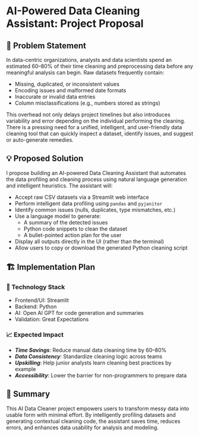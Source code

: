 # AI-Powered Data Cleaning Assistant: Project Proposal

## 🧩 Problem Statement

In data-centric organizations, analysts and data scientists spend an estimated 60–80% of their time cleaning and preprocessing data before any meaningful analysis can begin. Raw datasets frequently contain:
- Missing, duplicated, or inconsistent values
- Encoding issues and malformed date formats
- Inaccurate or invalid data entries
- Column misclassifications (e.g., numbers stored as strings)

This overhead not only delays project timelines but also introduces variability and error depending on the individual performing the cleaning. There is a pressing need for a unified, intelligent, and user-friendly data cleaning tool that can quickly inspect a dataset, identify issues, and suggest or auto-generate remedies.

## 💡 Proposed Solution
I propose building an AI-powered Data Cleaning Assistant that automates the data profiling and cleaning process using natural language generation and intelligent heuristics. The assistant will:
- Accept raw CSV datasets via a Streamlit web interface
- Perform intelligent data profiling using ```pandas``` and ```pyjanitor```
- Identify common issues (nulls, duplicates, type mismatches, etc.)
- Use a language model to generate:
    - A summary of the detected issues
    - Python code snippets to clean the dataset
    - A bullet-pointed action plan for the user
- Display all outputs directly in the UI (rather than the terminal)
- Allow users to copy or download the generated Python cleaning script

## 🏗️ Implementation Plan

### 🔧 Technology Stack
- Frontend/UI: Streamlit
- Backend: Python
- AI: Open AI GPT for code generation and summaries
- Validation: Great Expectations

### 📈 Expected Impact
- ***Time Savings***: Reduce manual data cleaning time by 60–80%
- ***Data Consistency***: Standardize cleaning logic across teams
- ***Upskilling***: Help junior analysts learn cleaning best practices by example
- ***Accessibility***: Lower the barrier for non-programmers to prepare data

## 📎 Summary
This AI Data Cleaner project empowers users to transform messy data into usable form with minimal effort. By intelligently profiling datasets and generating contextual cleaning code, the assistant saves time, reduces errors, and enhances data usability for analysis and modeling.

